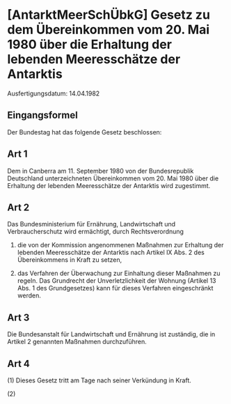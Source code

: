 # [AntarktMeerSchÜbkG] Gesetz zu dem Übereinkommen vom 20. Mai 1980 über die Erhaltung der lebenden Meeresschätze der Antarktis

Ausfertigungsdatum: 14.04.1982

 

## Eingangsformel

Der Bundestag hat das folgende Gesetz beschlossen:


## Art 1

Dem in Canberra am 11. September 1980 von der Bundesrepublik Deutschland unterzeichneten Übereinkommen vom 20. Mai 1980 über die Erhaltung der lebenden Meeresschätze der Antarktis wird zugestimmt.


## Art 2

Das Bundesministerium für Ernährung, Landwirtschaft und Verbraucherschutz wird ermächtigt, durch Rechtsverordnung

1. die von der Kommission angenommenen Maßnahmen zur Erhaltung der lebenden Meeresschätze der Antarktis nach Artikel IX Abs. 2 des Übereinkommens in Kraft zu setzen,

2. das Verfahren der Überwachung zur Einhaltung dieser Maßnahmen zu regeln. Das Grundrecht der Unverletzlichkeit der Wohnung (Artikel 13 Abs. 1 des Grundgesetzes) kann für dieses Verfahren eingeschränkt werden.


## Art 3

Die Bundesanstalt für Landwirtschaft und Ernährung ist zuständig, die in Artikel 2 genannten Maßnahmen durchzuführen.


## Art 4

(1) Dieses Gesetz tritt am Tage nach seiner Verkündung in Kraft.

(2)
